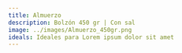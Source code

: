 ```yaml
---
title: Almuerzo
description: Bolzón 450 gr | Con sal
image: ../images/Almuerzo_450gr.png
ideals: Ideales para Lorem ipsum dolor sit amet
---
```

